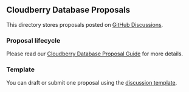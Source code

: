 ## Cloudberry Database Proposals

This directory stores proposals posted on [GitHub
Discussions](https://github.com/orgs/cloudberrydb/discussions/categories/proposal).

### Proposal lifecycle

Please read our [Cloudberry Database Proposal
Guide](https://cloudberrydb.org/contribute/proposal) for more details.

### Template

You can draft or submit one proposal using the [discussion
template](https://github.com/orgs/cloudberrydb/discussions/new?category=proposal).